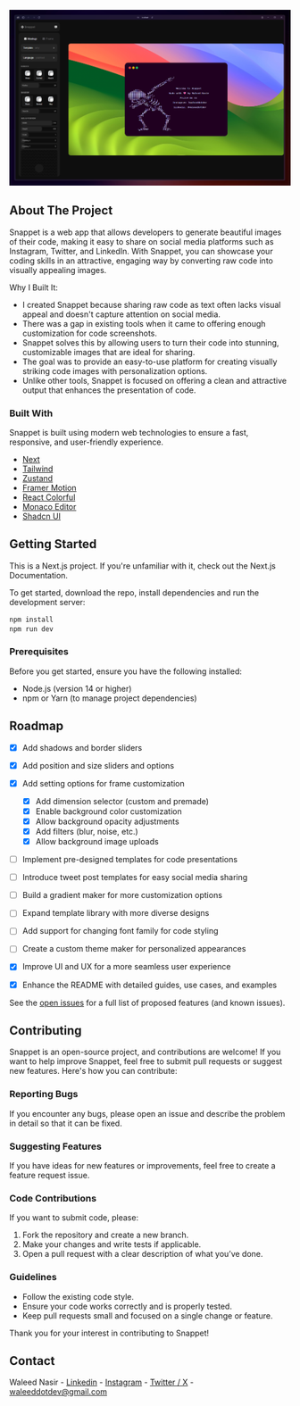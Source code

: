 ![Snappet Banner](https://github.com/waleeddotdev/Snappet/blob/504010ceed8ee72ddab4feaa4bdfb4d6b4fa1e23/public/assets/readme/Banner.png)
## About The Project

Snappet is a web app that allows developers to generate beautiful images of their code, making it easy to share on social media platforms such as Instagram, Twitter, and LinkedIn. With Snappet, you can showcase your coding skills in an attractive, engaging way by converting raw code into visually appealing images.

Why I Built It:
- I created Snappet because sharing raw code as text often lacks visual appeal and doesn't capture attention on social media.
- There was a gap in existing tools when it came to offering enough customization for code screenshots.
- Snappet solves this by allowing users to turn their code into stunning, customizable images that are ideal for sharing.
- The goal was to provide an easy-to-use platform for creating visually striking code images with personalization options.
- Unlike other tools, Snappet is focused on offering a clean and attractive output that enhances the presentation of code.
### Built With

Snappet is built using modern web technologies to ensure a fast, responsive, and user-friendly experience.

- [Next](https://nextjs.org)
- [Tailwind](https://tailwindcss.com/)
- [Zustand](https://zustand.docs.pmnd.rs/)
- [Framer Motion](https://motion.dev/)
- [React Colorful](https://omgovich.github.io/react-colorful/)
- [Monaco Editor](https://www.npmjs.com/package/@monaco-editor/react)
- [Shadcn UI](https://ui.shadcn.com/)
## Getting Started

This is a Next.js project. If you're unfamiliar with it, check out the Next.js Documentation.

To get started, download the repo, install dependencies and run the development server:

  ```sh
  npm install 
npm run dev
  ```
### Prerequisites

Before you get started, ensure you have the following installed:

- Node.js (version 14 or higher)
- npm or Yarn (to manage project dependencies)
## Roadmap

- [x] Add shadows and border sliders
- [x] Add position and size sliders and options
- [x] Add setting options for frame customization
  - [x] Add dimension selector (custom and premade)
  - [x] Enable background color customization
  - [x] Allow background opacity adjustments
  - [x] Add filters (blur, noise, etc.)
  - [x] Allow background image uploads
- [ ] Implement pre-designed templates for code presentations
- [ ] Introduce tweet post templates for easy social media sharing
- [ ] Build a gradient maker for more customization options
- [ ] Expand template library with more diverse designs
- [ ] Add support for changing font family for code styling
- [ ] Create a custom theme maker for personalized appearances
- [x] Improve UI and UX for a more seamless user experience
- [x] Enhance the README with detailed guides, use cases, and examples


See the [open issues](https://github.com/waleeddotdev/Snappet/issues) for a full list of proposed features (and known issues).
## Contributing



Snappet is an open-source project, and contributions are welcome! If you want to help improve Snappet, feel free to submit pull requests or suggest new features. Here's how you can contribute:

### Reporting Bugs
If you encounter any bugs, please open an issue and describe the problem in detail so that it can be fixed.

### Suggesting Features
If you have ideas for new features or improvements, feel free to create a feature request issue.

### Code Contributions
If you want to submit code, please:
1. Fork the repository and create a new branch.
2. Make your changes and write tests if applicable.
3. Open a pull request with a clear description of what you’ve done.

### Guidelines
- Follow the existing code style.
- Ensure your code works correctly and is properly tested.
- Keep pull requests small and focused on a single change or feature.

Thank you for your interest in contributing to Snappet!

## Contact

Waleed Nasir - [Linkedin](https://linkedin.com/waleeddotdev) - [Instagram](https://instagram.com/waleeddotdev) - [Twitter / X](https://twitter.com/waleeddotdev) - waleeddotdev@gmail.com
